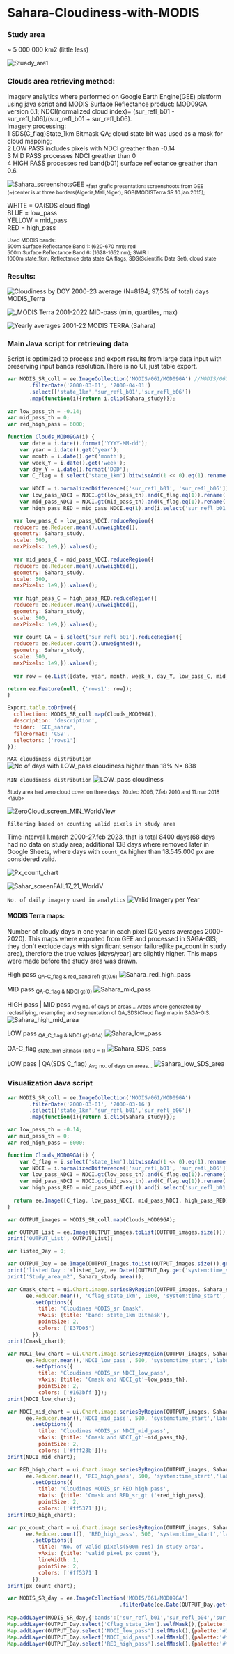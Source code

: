 # Sahara-Cloudiness-with-MODIS

### Study area
~ 5 000 000 km2 (little less)

![Stuady_are1](https://github.com/RhoSpatial/Cloudiness-of-Sahara-with-MODIS-and-VIIRS/assets/111765142/083c5186-a60a-4deb-b9fd-b9e28cefdeba)

### Clouds area retrieving method:
Imagery analytics where performed on Google Earth Engine(GEE) platform using java script and MODIS Surface Reflectance product: MOD09GA version 6.1; NDCI(normalized cloud index)= (sur_refl_b01 - sur_refl_b06)/(sur_refl_b01 + sur_refl_b06).<br/>
Imagery processing:<br/> 1 SDS(C_flag)State_1km Bitmask QA; cloud state bit was used as a mask for cloud mapping;<br/> 2 LOW PASS includes pixels with NDCI greather than -0.14<br/> 3 MID PASS processes NDCI greather than 0<br/> 4 HIGH PASS processes red band(b01) surface reflectance greather than 0.6.

![Sahara_screenshotsGEE](https://github.com/RhoSpatial/Cloudiness-of-Sahara-with-MODIS-and-VIIRS/assets/111765142/3f663f55-6e9c-431a-ab44-6186f1465d53)
<sub>*fast grafic presentation: screenshoots from GEE (~)center is at three borders(Algeria,Mali,Niger); RGB(MODISTerra SR 10.jan.2015);</sub><br/>

WHITE = QA(SDS cloud flag)<br/> BLUE = low_pass<br/> YELLOW = mid_pass<br/> RED = high_pass

 <sub>Used MODIS bands:<br/>
 500m Surface Reflectance Band 1: (620-670 nm); red<br/>
 500m Surface Reflectance Band 6: (1628-1652 nm); SWIR I<br/>
1000m state_1km: Reflectance data state QA flags, SDS(Scientific Data Set), cloud state</sub>

### Results:
![Cloudiness by DOY  2000-23 average (N=8194; 97,5% of total) days MODIS_Terra](https://github.com/RhoSpatial/Cloudiness-of-Sahara-with-MODIS-and-VIIRS/assets/111765142/df769e65-0573-4120-aa57-9277b1354de5)

![_MODIS Terra   2001-2022    MID-pass  (min, quartiles, max) ](https://github.com/RhoSpatial/Cloudiness-of-Sahara-with-MODIS-and-VIIRS/assets/111765142/455d6205-1efd-4e65-b7d2-72067951d95d)

![Yearly averages 2001-22 MODIS TERRA  (Sahara)](https://github.com/RhoSpatial/Cloudiness-of-Sahara-with-MODIS-and-VIIRS/assets/111765142/8adb2b3a-faf2-4828-91ab-33b608409c41)

### Main Java script for retrieving data
Script is optimized to process and export results from large data input with preserving input bands resolution.There is no UI, just table export.
```js
var MODIS_SR_coll = ee.ImageCollection('MODIS/061/MOD09GA') //MODIS/061/MYD09GA
       .filterDate('2000-03-01', '2000-04-01')
       .select(['state_1km','sur_refl_b01','sur_refl_b06'])
       .map(function(i){return i.clip(Sahara_study)});
       
var low_pass_th = -0.14;
var mid_pass_th = 0;
var red_high_pass = 6000;

function Clouds_MOD09GA(i) {
    var date = i.date().format('YYYY-MM-dd');
    var year = i.date().get('year');
    var month = i.date().get('month');
    var week_Y = i.date().get('week');
    var day_Y = i.date().format('DDD');
    var C_flag = i.select('state_1km').bitwiseAnd(1 << 0).eq(1).rename('Cflag_state_1km');
    
    var NDCI = i.normalizedDifference(['sur_refl_b01', 'sur_refl_b06']).rename('NDCI_redswir1');
    var low_pass_NDCI = NDCI.gt(low_pass_th).and(C_flag.eq(1)).rename('NDCI_low_pass');
    var mid_pass_NDCI = NDCI.gt(mid_pass_th).and(C_flag.eq(1)).rename('NDCI_mid_pass');
    var high_pass_RED = mid_pass_NDCI.eq(1).and(i.select('sur_refl_b01').gt(red_high_pass)).rename('RED_high_pass');

  var low_pass_C = low_pass_NDCI.reduceRegion({
  reducer: ee.Reducer.mean().unweighted(),
  geometry: Sahara_study,
  scale: 500, 
  maxPixels: 1e9,}).values();
  
  var mid_pass_C = mid_pass_NDCI.reduceRegion({
  reducer: ee.Reducer.mean().unweighted(),
  geometry: Sahara_study,
  scale: 500, 
  maxPixels: 1e9,}).values();
  
  var high_pass_C = high_pass_RED.reduceRegion({
  reducer: ee.Reducer.mean().unweighted(),
  geometry: Sahara_study,
  scale: 500, 
  maxPixels: 1e9,}).values();
  
  var count_GA = i.select('sur_refl_b01').reduceRegion({
  reducer: ee.Reducer.count().unweighted(),
  geometry: Sahara_study,
  scale: 500, 
  maxPixels: 1e9,}).values();
  
  var row = ee.List([date, year, month, week_Y, day_Y, low_pass_C, mid_pass_C, high_pass_C, count_GA]).flatten();

return ee.Feature(null, {'rows1': row});
}

Export.table.toDrive({
  collection: MODIS_SR_coll.map(Clouds_MOD09GA),
  description: 'description',
  folder: 'GEE_sahra',
  fileFormat: 'CSV',
  selectors: ['rows1']
});
```



`MAX cloudiness distribution`
![No  of days with LOW_pass cloudiness higher than 18%  N= 838](https://github.com/user-attachments/assets/41d91435-3217-4858-a88e-43024bb389c7)


`MIN cloudiness distribution`
![LOW_pass  cloudiness](https://github.com/user-attachments/assets/d9c40fc5-a683-4113-92dd-dc90d370b7c9)


<sub>Study area had zero cloud cover on three days: 20.dec 2006, 7.feb 2010 and 11.mar 2018 <\sub>

![ZeroCloud_screen_MIN_WorldView](https://github.com/RhoSpatial/Cloudiness-of-Sahara-with-MODIS-and-VIIRS/assets/111765142/a7232d35-fd45-4024-b00b-c51fe75b9dd6)


`filtering based on counting valid pixels in study area`

Time interval 1.march 2000-27.feb 2023, that is total 8400 days(68 days had no data on study area; additional 138 days where removed later
in Google Sheets, where days with `count_GA` higher than 18.545.000 px are considered valid.

![Px_count_chart](https://github.com/RhoSpatial/Cloudiness-of-Sahara-with-MODIS-and-VIIRS/assets/111765142/f58326a3-c327-49ed-811f-1206f5cf1cea)

![Sahar_screenFAIL17_21_WorldV](https://github.com/RhoSpatial/Cloudiness-of-Sahara-with-MODIS-and-VIIRS/assets/111765142/98ce3966-3af5-464f-911c-b1388a9dbe51)

`No. of daily imagery used in analytics`
![Valid Imagery per Year](https://github.com/user-attachments/assets/3dc2c6b1-e240-4472-abc9-580ed6de301f)



#### MODIS Terra maps:
Number of cloudy days in one year in each pixel (20 years averages 2000-2020). This maps where exported from GEE and processed in SAGA-GIS; they don't exclude days with significant sensor 
failure(like px_count in study area), therefore the true values [days/year] are slightly higher. This maps were made before the study area was drawn.<br/>

High pass <sub>QA-C_flag & red_band refl gt(0.6)</sub>
![Sahara_red_high_pass](https://github.com/RhoSpatial/Cloudiness-of-Sahara-with-MODIS-and-VIIRS/assets/111765142/55510733-3b0d-41d7-888c-26abe4b94e42)

MID pass <sub>QA-C_flag & NDCI gt(0)</sub>
![Sahara_mid_pass](https://github.com/RhoSpatial/Cloudiness-of-Sahara-with-MODIS-and-VIIRS/assets/111765142/ceaa9eac-4a7e-4d24-a396-d5823b8429d4)

HIGH pass | MID pass <sub>Avg no. of days on areas...</sub>
<sub>Areas where generated by reclasifiying, resampling and segmentation of QA_SDS(Cloud flag) map in SAGA-GIS.</sub>
![Sahara_high_mid_area](https://github.com/RhoSpatial/Cloudiness-of-Sahara-with-MODIS-and-VIIRS/assets/111765142/b3887bcf-1c2f-4014-9d8e-259d314c652d)

LOW pass <sub>QA_C_flag & NDCI gt(-0.14)</sub>
![Sahara_low_pass](https://github.com/RhoSpatial/Cloudiness-of-Sahara-with-MODIS-and-VIIRS/assets/111765142/b5e52e6a-9ebd-4675-acab-fba819ae810d)

QA-C_flag <sub>state_1km Bitmask (bit 0 = 1)</sub>
![Sahara_SDS_pass](https://github.com/RhoSpatial/Cloudiness-of-Sahara-with-MODIS-and-VIIRS/assets/111765142/e46d9751-e8c9-40c7-8c4a-b7957d5dd019)

LOW pass | QA(SDS C_flag) <sub>Avg no. of days on areas...</sub>
![Sahara_low_SDS_area](https://github.com/RhoSpatial/Cloudiness-of-Sahara-with-MODIS-and-VIIRS/assets/111765142/e81499cd-937f-4bb1-856d-dcbc3e07eab4)


### Visualization Java script

```js
var MODIS_SR_coll = ee.ImageCollection('MODIS/061/MOD09GA')
       .filterDate('2000-03-01', '2000-03-16')
       .select(['state_1km','sur_refl_b01','sur_refl_b06'])
       .map(function(i){return i.clip(Sahara_study)});

var low_pass_th = -0.14;
var mid_pass_th = 0;
var red_high_pass = 6000;

function Clouds_MOD09GA(i) {
    var C_flag = i.select('state_1km').bitwiseAnd(1 << 0).eq(1).rename('Cflag_state_1km');
    var NDCI = i.normalizedDifference(['sur_refl_b01', 'sur_refl_b06']).rename('NDCI_redswir1');
    var low_pass_NDCI = NDCI.gt(low_pass_th).and(C_flag.eq(1)).rename('NDCI_low_pass');
    var mid_pass_NDCI = NDCI.gt(mid_pass_th).and(C_flag.eq(1)).rename('NDCI_mid_pass');
    var high_pass_RED = mid_pass_NDCI.eq(1).and(i.select('sur_refl_b01').gt(red_high_pass)).rename('RED_high_pass');
  
  return ee.Image([C_flag, low_pass_NDCI, mid_pass_NDCI, high_pass_RED]).copyProperties(i,['system:time_start']);
}

var OUTPUT_images = MODIS_SR_coll.map(Clouds_MOD09GA);

var OUTPUT_List = ee.Image(OUTPUT_images.toList(OUTPUT_images.size()));
print('OUTPUT_List', OUTPUT_List);

var listed_Day = 0;

var OUTPUT_Day = ee.Image(OUTPUT_images.toList(OUTPUT_images.size()).get(listed_Day));
print('listed Day :'+listed_Day, ee.Date((OUTPUT_Day.get('system:time_start'))));
print('Study_area_m2', Sahara_study.area());

var Cmask_chart = ui.Chart.image.seriesByRegion(OUTPUT_images, Sahara_study, 
      ee.Reducer.mean(), 'Cflag_state_1km', 1000, 'system:time_start','label')
        .setOptions({
          title: 'Cloudines MODIS_sr Cmask',
          vAxis: {title: 'band: state_1km Bitmask'},
          pointSize: 2,
          colors: ['E37D05']
        });
print(Cmask_chart);

var NDCI_low_chart = ui.Chart.image.seriesByRegion(OUTPUT_images, Sahara_study, 
      ee.Reducer.mean(),'NDCI_low_pass', 500, 'system:time_start','label')
        .setOptions({
          title: 'Cloudines MODIS_sr NDCI_low_pass',
          vAxis: {title: 'Cmask and NDCI_gt'+low_pass_th},
          pointSize: 2,
          colors: ['#163bff']});
print(NDCI_low_chart);

var NDCI_mid_chart = ui.Chart.image.seriesByRegion(OUTPUT_images, Sahara_study, 
      ee.Reducer.mean(),'NDCI_mid_pass', 500, 'system:time_start','label')
        .setOptions({
          title: 'Cloudines MODIS_sr NDCI_mid_pass',
          vAxis: {title: 'Cmask and NDCI_gt'+mid_pass_th},
          pointSize: 2,
          colors: ['#fff23b']});
print(NDCI_mid_chart);

var RED_high_chart = ui.Chart.image.seriesByRegion(OUTPUT_images, Sahara_study, 
      ee.Reducer.mean(), 'RED_high_pass', 500, 'system:time_start','label')
        .setOptions({
          title: 'Cloudines MODIS_sr RED high pass',
          vAxis: {title: 'Cmask and RED_sr_gt ('+red_high_pass},
          pointSize: 2,
          colors: ['#ff5371']});
print(RED_high_chart);

var px_count_chart = ui.Chart.image.seriesByRegion(OUTPUT_images, Sahara_study, 
      ee.Reducer.count(), 'RED_high_pass', 500, 'system:time_start','label')
        .setOptions({
          title: 'No. of valid pixels(500m res) in study area',
          vAxis: {title: 'valid pixel px_count'},
          lineWidth: 1,
          pointSize: 2,
          colors: ['#ff5371']
        });
print(px_count_chart);

var MODIS_SR_day = ee.ImageCollection('MODIS/061/MOD09GA')
                                    .filterDate(ee.Date(OUTPUT_Day.get('system:time_start')));
                                    
Map.addLayer(MODIS_SR_day,{'bands':['sur_refl_b01','sur_refl_b04','sur_refl_b03'],'min':100,'max':8000},'rgb');
Map.addLayer(OUTPUT_Day.select('Cflag_state_1km').selfMask(),{palette:'#ffffff'},'C_flag_cloud_state' ,false);
Map.addLayer(OUTPUT_Day.select('NDCI_low_pass').selfMask(),{palette:'#163bff'},'NDCI_low_pass');
Map.addLayer(OUTPUT_Day.select('NDCI_mid_pass').selfMask(),{palette:'#fff23b'},'NDCI_mid_pass',false);
Map.addLayer(OUTPUT_Day.select('RED_high_pass').selfMask(),{palette:'#ff5371'},'RED_high_pass');
```



